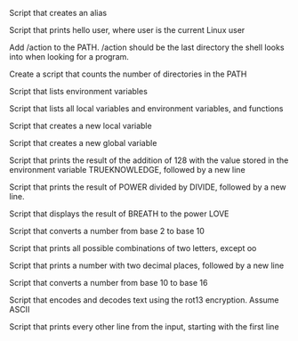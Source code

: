 Script that creates an alias

Script that prints hello user, where user is the current Linux user

Add /action to the PATH. /action should be the last directory the shell looks into when looking for a program.

Create a script that counts the number of directories in the PATH

Script that lists environment variables

Script that lists all local variables and environment variables, and functions

Script that creates a new local variable

Script that creates a new global variable

Script that prints the result of the addition of 128 with the value stored in the environment variable TRUEKNOWLEDGE, followed by a new line

Script that prints the result of POWER divided by DIVIDE, followed by a new line.

Script that displays the result of BREATH to the power LOVE

Script that converts a number from base 2 to base 10

Script that prints all possible combinations of two letters, except oo

Script that prints a number with two decimal places, followed by a new line

Script that converts a number from base 10 to base 16

Script that encodes and decodes text using the rot13 encryption. Assume ASCII

Script that prints every other line from the input, starting with the first line
